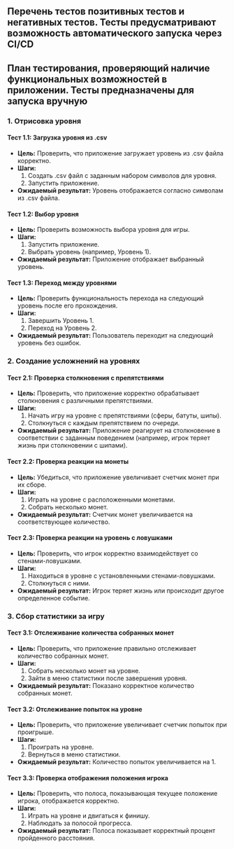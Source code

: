 ## Перечень тестов позитивных тестов и негативных тестов. Тесты предусматривают возможность автоматического запуска через CI/CD



## План тестирования, проверяющий наличие функциональных возможностей в приложении. Тесты предназначены для запуска вручную

### 1. Отрисовка уровня

#### Тест 1.1: Загрузка уровня из .csv
- **Цель:** Проверить, что приложение загружает уровень из .csv файла корректно.
- **Шаги:**
  1. Создать .csv файл с заданным набором символов для уровня.
  2. Запустить приложение.
- **Ожидаемый результат:** Уровень отображается согласно символам из .csv файла.

#### Тест 1.2: Выбор уровня
- **Цель:** Проверить возможность выбора уровня для игры.
- **Шаги:**
  1. Запустить приложение.
  2. Выбрать уровень (например, Уровень 1).
- **Ожидаемый результат:** Приложение отображает выбранный уровень.

#### Тест 1.3: Переход между уровнями
- **Цель:** Проверить функциональность перехода на следующий уровень после его прохождения.
- **Шаги:**
  1. Завершить Уровень 1.
  2. Переход на Уровень 2.
- **Ожидаемый результат:** Пользователь переходит на следующий уровень без ошибок.

### 2. Создание усложнений на уровнях

#### Тест 2.1: Проверка столкновения с препятствиями
- **Цель:** Проверить, что приложение корректно обрабатывает столкновения с различными препятствиями.
- **Шаги:**
  1. Начать игру на уровне с препятствиями (сферы, батуты, шипы).
  2. Столкнуться с каждым препятствием по очереди.
- **Ожидаемый результат:** Приложение реагирует на столкновение в соответствии с заданным поведением (например, игрок теряет жизнь при столкновении с шипами).

#### Тест 2.2: Проверка реакции на монеты
- **Цель:** Убедиться, что приложение увеличивает счетчик монет при их сборе.
- **Шаги:**
  1. Играть на уровне с расположенными монетами.
  2. Собрать несколько монет.
- **Ожидаемый результат:** Счетчик монет увеличивается на соответствующее количество.

#### Тест 2.3: Проверка реакции на уровень с ловушками
- **Цель:** Проверить, что игрок корректно взаимодействует со стенами-ловушками.
- **Шаги:**
  1. Находиться в уровне с установленными стенами-ловушками.
  2. Столкнуться с ними.
- **Ожидаемый результат:** Игрок теряет жизнь или происходит другое определенное событие.

### 3. Сбор статистики за игру

#### Тест 3.1: Отслеживание количества собранных монет
- **Цель:** Проверить, что приложение правильно отслеживает количество собранных монет.
- **Шаги:**
  1. Собрать несколько монет на уровне.
  2. Зайти в меню статистики после завершения уровня.
- **Ожидаемый результат:** Показано корректное количество собранных монет.

#### Тест 3.2: Отслеживание попыток на уровне
- **Цель:** Проверить, что приложение увеличивает счетчик попыток при проигрыше.
- **Шаги:**
  1. Проиграть на уровне.
  2. Вернуться в меню статистики.
- **Ожидаемый результат:** Количество попыток увеличивается на 1.

#### Тест 3.3: Проверка отображения положения игрока
- **Цель:** Проверить, что полоса, показывающая текущее положение игрока, отображается корректно.
- **Шаги:**
  1. Играть на уровне и двигаться к финишу.
  2. Наблюдать за полосой прогресса.
- **Ожидаемый результат:** Полоса показывает корректный процент пройденного расстояния.
